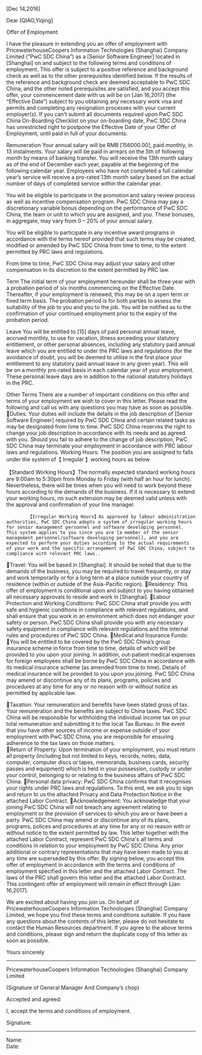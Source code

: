 






[Dec 14,2016]

Dear [QIAO,Yiqing]

Offer of Employment 

I have the pleasure in extending you an offer of employment with PricewaterhouseCoopers Information Technologies (Shanghai) Company Limited (“PwC SDC China”) as a [Senior Software Engineer] located in [Shanghai] on and subject to the following terms and conditions of employment. This offer is subject to a positive reference and background check as well as to the other prerequisites identified below.
If the results of the reference and background check are deemed acceptable to PwC SDC China, and the other noted prerequisites are satisfied, and you accept this offer, your commencement date with us will be on [Jan 16,2017] (the “Effective Date”) subject to you obtaining any necessary work visa and permits and completing any resignation processes with your current employer(s). If you can't submit all documents required upon PwC SDC China On-Boarding Checklist on your on-boarding date, PwC SDC China has unrestricted right to postpone the Effective Date of your Offer of Employment, until paid in full of your documents. 

Remuneration
Your annual salary will be RMB [156000.00], paid monthly, in 13 instalments. Your salary will be paid in arrears on the 5th of following month by means of banking transfer. You will receive the 13th month salary as of the end of December each year, payable at the beginning of the following calendar year. Employees who have not completed a full calendar year’s service will receive a pro-rated 13th month salary based on the actual number of days of completed service within the calendar year. 

You will be eligible to participate in the promotion and salary review process as well as incentive compensation program. PwC SDC China may pay a discretionary variable bonus depending on the performance of PwC SDC China, the team or unit to which you are assigned, and you. These bonuses, in aggregate, may vary from 0 – 20% of your annual salary.

You will be eligible to participate in any incentive award programs in accordance with the terms hereof provided that such terms may be created, modified or amended by PwC SDC China from time to time, to the extent permitted by PRC laws and regulations.

From time to time, PwC SDC China may adjust your salary and other compensation in its discretion to the extent permitted by PRC law.



Term
The initial term of your employment hereunder shall be three year with a probation period of six months commencing on the Effective Date. Thereafter, if your employment is renewed, this may be on a open term or fixed term basis. The probation period is for both parties to assess the suitability of the job to you and you to the job. You will be notified as to the confirmation of your continued employment prior to the expiry of the probation period.  


Leave
You will be entitled to [15] days of paid personal annual leave, accrued monthly, to use for vacation, illness exceeding your statutory entitlement, or other personal absences, including any statutory paid annual leave which you are entitled to under the PRC laws and regulations (for the avoidance of doubt, you will be deemed to utilise in the first place your entitlement to any statutory paid annual leave in any given year). This will be on a monthly pro-rated basis in each calendar year of your employment. These personal leave days are in addition to the national statutory holidays in the PRC.



Other Terms
There are a number of important conditions on this offer and terms of your employment we wish to cover in this letter.  Please read the following and call us with any questions you may have as soon as possible. 
Duties: Your duties will include the details in the job description of [Senior Software Engineer] required by PwC SDC China and certain related tasks as may be designated from time to time. PwC SDC China reserves the right to change your job description in accordance with its needs and as agreed with you. Should you fail to adhere to the change of job description, PwC SDC China may terminate your employment in accordance with PRC labour laws and regulations.
Working Hours: The position you are assigned to falls under the system of【            Irregular      】working hours as below

【Standard Working Hours】The normally expected standard working hours are 9:00am to 5:30pm from Monday to Friday (with half an hour for lunch). Nevertheless, there will be times when you will need to work beyond these hours according to the demands of the business. If it is necessary to extend your working hours, no such extension may be deemed valid unless with the approval and confirmation of your line manager. 

            【Irregular Working Hours】As approved by labour administration authorities, PwC SDC China adopts a system of irregular working hours for senior management personnel and software developing personnel. This system applies to you since you are [a member of the senior management personnel/software developing personnel], and you are expected to perform your duties according to the actual requirements of your work and the specific arrangement of PwC SDC China, subject to compliance with relevant PRC laws.. 
Travel:  You will be based in [Shanghai]. It should be noted that due to the demands of the business, you may be required to travel frequently, or stay and work temporarily or for a long term at a place outside your country of residence (within or outside of the Asia-Pacific region).
Residency: This offer of employment is conditional upon and subject to you having obtained all necessary approvals to reside and work in [Shanghai].
Labour Protection and Working Conditions: PwC SDC China shall provide you with safe and hygienic conditions in compliance with relevant regulations, and shall ensure that you work in an environment which does not endanger your safety or person. PwC SDC China shall provide you with any necessary safety equipment in compliance with relevant regulations and the internal rules and procedures of PwC SDC China.
Medical and Insurance Funds: 
You will be entitled to be covered by the PwC SDC China’s group insurance scheme in force from time to time, details of which will be provided to you upon your joining. In addition, out-patient medical expenses for foreign employees shall be borne by PwC SDC China in accordance with its medical insurance scheme (as amended from time to time). Details of medical insurance will be provided to you upon you joining. PwC SDC China may amend or discontinue any of its plans, programs, policies and procedures at any time for any or no reason with or without notice as permitted by applicable law.

Taxation: Your remuneration and benefits have been stated gross of tax.  Your remuneration and the benefits are subject to China taxes.  PwC SDC China will be responsible for withholding the individual income tax on your total remuneration and submitting it to the local Tax Bureau.  In the event that you have other sources of income or expense outside of your employment with PwC SDC China, you are responsible for ensuring adherence to the tax laws on those matters.  
Return of Property: Upon termination of your employment, you must return all property (including but not limited to keys, records, notes, data, computer, computer discs or tapes, memoranda, business cards, security passes and equipment) which is held in your possession, custody or under your control, belonging to or relating to the business affairs of PwC SDC China. 
Personal data privacy: PwC SDC China confirms that it recognises your rights under PRC laws and regulations. To this end, we ask you to sign and return to us the attached Privacy and Data Protection Notice in the attached Labor Contract.
Acknowledgement: You acknowledge that your joining PwC SDC China will not breach any agreement relating to employment or the provision of services to which you are or have been a party.
PwC SDC China may amend or discontinue any of its plans, programs, polices and procedures at any time for any or no reason with or without notice to the extent permitted by law.
This letter together with the attached Labor Contract, represent PwC SDC China's all terms and conditions in relation to your employment by PwC SDC China. Any prior additional or contrary representations that may have been made to you at any time are superseded by this offer. By signing below, you accept this offer of employment in accordance with the terms and conditions of employment specified in this letter and the attached Labor Contract. The laws of the PRC shall govern this letter and the attached Labor Contract. This contingent offer of employment will remain in effect through [Jan 16,2017].

 We are excited about having you join us. On behalf of PricewaterhouseCoopers Information Technologies (Shanghai) Company Limited, we hope you find these terms and conditions suitable. If you have any questions about the contents of this letter, please do not hesitate to contact the Human Resources department. If you agree to the above terms and conditions, please sign and return the duplicate copy of this letter as soon as possible.

Yours sincerely


____________________
PricewaterhouseCoopers Information Technologies (Shanghai) Company Limited
	
(Signature of General Manager And Company’s chop)	
							


Accepted and agreed:

I,			 accept the terms and conditions of employment.

Signature:				

___________________________
Name: 				
Date:				
